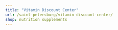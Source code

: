 ```yaml
---
title: "Vitamin Discount Center"
url: /saint-petersburg/vitamin-discount-center/
shop: nutrition supplements
---
```

